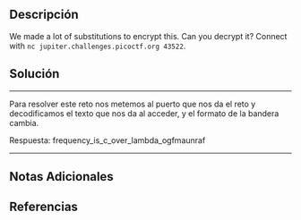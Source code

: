 ## Descripción

We made a lot of substitutions to encrypt this. Can you decrypt it? Connect with `nc jupiter.challenges.picoctf.org 43522`.
## Solución

***
Para resolver este reto nos metemos al puerto que nos da el reto y decodificamos el texto que nos da al acceder, y el formato de la bandera cambia.

Respuesta: frequency_is_c_over_lambda_ogfmaunraf
***
## Notas Adicionales

## Referencias